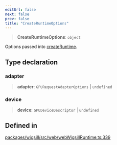 ```yaml
---
editUrl: false
next: false
prev: false
title: "CreateRuntimeOptions"
---
```


> **CreateRuntimeOptions**: `object`

Options passed into [createRuntime](../../../../../../../../../api/wigsill/web/functions/createruntime).

## Type declaration

### adapter

> **adapter**: `GPURequestAdapterOptions` \| `undefined`

### device

> **device**: `GPUDeviceDescriptor` \| `undefined`

## Defined in

[packages/wigsill/src/web/webWigsillRuntime.ts:339](https://github.com/software-mansion-labs/wigsill/blob/3eabd476f023822e50f40404033f5b0520bf8089/packages/wigsill/src/web/webWigsillRuntime.ts#L339)
